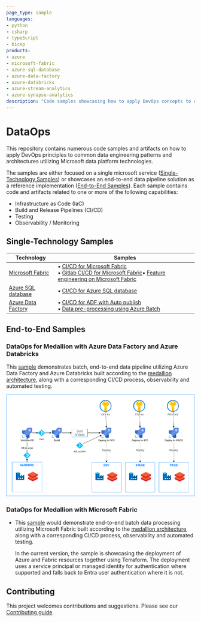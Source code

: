 ```yaml
---
page_type: sample
languages:
- python
- csharp
- typeScript
- bicep
products:
- azure
- microsoft-fabric
- azure-sql-database
- azure-data-factory
- azure-databricks
- azure-stream-analytics
- azure-synapse-analytics
description: "Code samples showcasing how to apply DevOps concepts to common data engineering patterns and architectures leveraging different Microsoft data platform technologies."
---
```


# DataOps

This repository contains numerous code samples and artifacts on how to apply DevOps principles to common data engineering patterns and architectures utilizing Microsoft data platform technologies.

The samples are either focused on a single microsoft service ([Single-Technology Samples](#single-technology-samples)) or showcases an end-to-end data pipeline solution as a reference implementation ([End-to-End Samples](#end-to-end-samples)). Each sample contains code and artifacts related to one or more of the following capabilities:

- Infrastructure as Code (IaC)
- Build and Release Pipelines (CI/CD)
- Testing
- Observability / Monitoring

## Single-Technology Samples

| Technology | Samples |
| ---------- | ------- |
| [Microsoft Fabric](./fabric/README.md) | ▪️ [CI/CD for Microsoft Fabric](./fabric/fabric_ci_cd/README.md)<br>▪️ [Gitlab CI/CD for Microsoft Fabric](./fabric/fabric_cicd_gitlab/README.md)▪️ [Feature engineering on Microsoft Fabric](./fabric/feature_engineering_on_fabric/README.md) |
| [Azure SQL database](./azuresqldb/README.md) | ▪️ [CI/CD for Azure SQL database](./azuresqldb/azuresql_ci_cd/README.md) |
| [Azure Data Factory](./azuredatafactory/README.md) | ▪️ [CI/CD for ADF with Auto publish](./azuredatafactory/adf_cicd_auto_publish/README.md)<br> ▪️ [Data pre-processing using Azure Batch](./azuredatafactory/adf_data_pre_processing_with_azure_batch/README.md) |

## End-to-End Samples

### DataOps for Medallion with Azure Data Factory and Azure Databricks

This [sample](databricks/parking_sensors/) demonstrates batch, end-to-end data pipeline utilizing Azure Data Factory and Azure Databricks built according to the [medallion architecture](https://learn.microsoft.com/azure/databricks/lakehouse/medallion), along with a corresponding CI/CD process, observability and automated testing.

[![Medallion with Azure Data Factory and Azure Databricks](docs/images/CI_CD_process_simplified.png "Architecture")](databricks/parking_sensors/)

### DataOps for Medallion with Microsoft Fabric

- This [sample](./fabric/fabric_dataops_sample/) would demonstrate end-to-end batch data processing utilizing Microsoft Fabric built according to the [medallion architecture](https://learn.microsoft.com/azure/databricks/lakehouse/medallion), along with a corresponding CI/CD process, observability and automated testing.

  In the current version, the sample is showcasing the deployment of Azure and Fabric resources together using Terraform. The deployment uses a service principal or managed identity for authentication where supported and falls back to Entra user authentication where it is not.

## Contributing

This project welcomes contributions and suggestions. Please see our [Contributing guide](/CONTRIBUTING.md).
